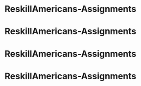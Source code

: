 # ReskillAmericans-Assignments
# ReskillAmericans-Assignments
# ReskillAmericans-Assignments
# ReskillAmericans-Assignments
